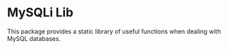 MySQLi Lib
========

This package provides a static library of useful functions when dealing with MySQL databases.
